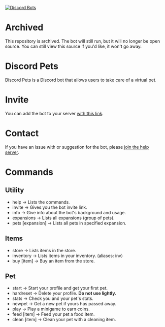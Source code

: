 [![Discord Bots](https://discordbots.org/api/widget/399237341652320278.svg)](https://discordbots.org/bot/399237341652320278)
# Archived
This repository is archived. The bot will still run, but it will no longer be open source. You can still view this source if you'd like, it won't go away.
# Discord Pets
Discord Pets is a Discord bot that allows users to take care of a virtual pet.
# Invite
You can add the bot to your server [with this link](https://discordapp.com/api/oauth2/authorize?client_id=399237341652320278&permissions=0&scope=bot).
# Contact
If you have an issue with or suggestion for the bot, please [join the help server](https://discord.gg/ke6bp6r).
# Commands
## Utility
- help -> Lists the commands.
- invite -> Gives you the bot invite link.
- info -> Give info about the bot's background and usage.
- expansions -> Lists all expansions (group of pets).
- pets [expansion] -> Lists all pets in specified expansion.

## Items
- store -> Lists items in the store.
- inventory -> Lists items in your inventory. (aliases: inv)
- buy [item] -> Buy an item from the store.

## Pet
- start -> Start your profile and get your first pet.
- hardreset -> Delete your profile. **Do not use lightly.**
- stats -> Check you and your pet's stats.
- newpet -> Get a new pet if yours has passed away.
- play -> Play a minigame to earn coins.
- feed [item] -> Feed your pet a food item.
- clean [item] -> Clean your pet with a cleaning item.